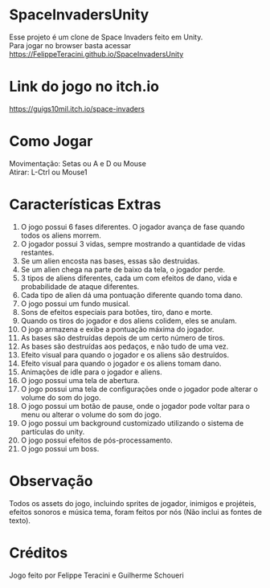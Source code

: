 # SpaceInvadersUnity

Esse projeto é um clone de Space Invaders feito em Unity. <br/>
Para jogar no browser basta acessar https://FelippeTeracini.github.io/SpaceInvadersUnity

# Link do jogo no itch.io

https://guigs10mil.itch.io/space-invaders

# Como Jogar

Movimentação: Setas ou A e D ou Mouse <br/>
Atirar: L-Ctrl ou Mouse1

# Características Extras

1. O jogo possui 6 fases diferentes. O jogador avança de fase quando todos os aliens morrem.
2. O jogador possui 3 vidas, sempre mostrando a quantidade de vidas restantes.
3. Se um alien encosta nas bases, essas são destruidas.
4. Se um alien chega na parte de baixo da tela, o jogador perde.
5. 3 tipos de aliens diferentes, cada um com efeitos de dano, vida e probabilidade de ataque diferentes. 
6. Cada tipo de alien dá uma pontuação diferente quando toma dano.
7. O jogo possui um fundo musical.
8. Sons de efeitos especiais para botões, tiro, dano e morte.
9. Quando os tiros do jogador e dos aliens colidem, eles se anulam.
10. O jogo armazena e exibe a pontuação máxima do jogador.
11. As bases são destruídas depois de um certo número de tiros.
12. As bases são destruídas aos pedaços, e não tudo de uma vez.
13. Efeito visual para quando o jogador e os aliens são destruídos.
14. Efeito visual para quando o jogador e os aliens tomam dano.
15. Animações de idle para o jogador e aliens.
16. O jogo possui uma tela de abertura.
17. O jogo possui uma tela de configurações onde o jogador pode alterar o volume do som do jogo.
18. O jogo possui um botão de pause, onde o jogador pode voltar para o menu ou alterar o volume do som do jogo.
19. O jogo possui um background customizado utilizando o sistema de partículas do unity.
20. O jogo possui efeitos de pós-processamento.
21. O jogo possui um boss.

# Observação

Todos os assets do jogo, incluindo sprites de jogador, inimigos e projéteis, efeitos sonoros e música tema, foram feitos por nós (Não inclui as fontes de texto).

# Créditos

Jogo feito por Felippe Teracini e Guilherme Schoueri

